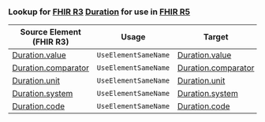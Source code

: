### Lookup for [FHIR R3](https://hl7.org/fhir/STU3/) [Duration](https://hl7.org/fhir/STU3/Duration.html) for use in [FHIR R5](https://hl7.org/fhir/R5/)

| Source Element (FHIR R3) | Usage | Target |
| -------------- | ----- | ------ |
| [Duration.value](https://hl7.org/fhir/STU3/Duration.html#resource) | `UseElementSameName` | [Duration.value](https://hl7.org/fhir/R5/Duration.html#resource) |
| [Duration.comparator](https://hl7.org/fhir/STU3/Duration.html#resource) | `UseElementSameName` | [Duration.comparator](https://hl7.org/fhir/R5/Duration.html#resource) |
| [Duration.unit](https://hl7.org/fhir/STU3/Duration.html#resource) | `UseElementSameName` | [Duration.unit](https://hl7.org/fhir/R5/Duration.html#resource) |
| [Duration.system](https://hl7.org/fhir/STU3/Duration.html#resource) | `UseElementSameName` | [Duration.system](https://hl7.org/fhir/R5/Duration.html#resource) |
| [Duration.code](https://hl7.org/fhir/STU3/Duration.html#resource) | `UseElementSameName` | [Duration.code](https://hl7.org/fhir/R5/Duration.html#resource) |
